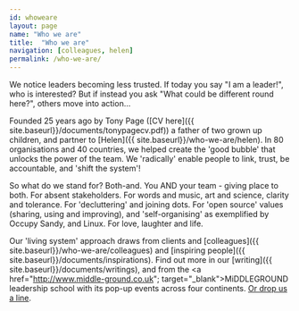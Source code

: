 ```yaml
---
id: whoweare
layout: page
name: "Who we are"
title:  "Who we are"
navigation: [colleagues, helen]
permalink: /who-we-are/
---
```


We notice leaders becoming less trusted. If today you say "I am a leader!", who is interested? But if instead you ask "What could be different round here?", others move into action... 

Founded 25 years ago by Tony Page ([CV here]({{ site.baseurl}}/documents/tonypagecv.pdf)) a father of two grown up children, and partner to [Helen]({{ site.baseurl}}/who-we-are/helen). In 80 organisations and 40 countries, we helped create the 'good bubble' that unlocks the power of the team. We 'radically' enable people to link, trust, be accountable, and 'shift the system'! 

So what do we stand for? Both-and. You AND your team - giving place to both. For absent stakeholders. For words and music, art and science, clarity and tolerance. For 'decluttering' and joining dots. For 'open source' values (sharing, using and improving), and 'self-organising' as exemplified by Occupy Sandy, and Linux. For love, laughter and life.

Our 'living system' approach draws from clients and [colleagues]({{ site.baseurl}}/who-we-are/colleagues) and [inspiring people]({{ site.baseurl}}/documents/inspirations). Find out more in our [writing]({{ site.baseurl}}/documents/writings), and from the <a href="http://www.middle-ground.co.uk"; target="_blank">MiDDLEGROUND</a> leadership school with its pop-up events across four continents. <a href="mailto:info@pageconsulting.co.uk">Or drop us a line</a>. 


